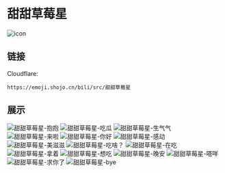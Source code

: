 # 甜甜草莓星
![icon](https://emoji.shojo.cn/bili/src/甜甜草莓星/icon.png)
## 链接
Cloudflare:
```
https://emoji.shojo.cn/bili/src/甜甜草莓星
```
## 展示
![甜甜草莓星-抱抱](https://emoji.shojo.cn/bili/src/甜甜草莓星/甜甜草莓星-抱抱.png)
![甜甜草莓星-吃瓜](https://emoji.shojo.cn/bili/src/甜甜草莓星/甜甜草莓星-吃瓜.png)
![甜甜草莓星-生气气](https://emoji.shojo.cn/bili/src/甜甜草莓星/甜甜草莓星-生气气.png)
![甜甜草莓星-来啦](https://emoji.shojo.cn/bili/src/甜甜草莓星/甜甜草莓星-来啦.png)
![甜甜草莓星-你好](https://emoji.shojo.cn/bili/src/甜甜草莓星/甜甜草莓星-你好.png)
![甜甜草莓星-感动](https://emoji.shojo.cn/bili/src/甜甜草莓星/甜甜草莓星-感动.png)
![甜甜草莓星-美滋滋](https://emoji.shojo.cn/bili/src/甜甜草莓星/甜甜草莓星-美滋滋.png)
![甜甜草莓星-吃啥？](https://emoji.shojo.cn/bili/src/甜甜草莓星/甜甜草莓星-吃啥？.png)
![甜甜草莓星-在吃](https://emoji.shojo.cn/bili/src/甜甜草莓星/甜甜草莓星-在吃.png)
![甜甜草莓星-拿着](https://emoji.shojo.cn/bili/src/甜甜草莓星/甜甜草莓星-拿着.png)
![甜甜草莓星-想吃](https://emoji.shojo.cn/bili/src/甜甜草莓星/甜甜草莓星-想吃.png)
![甜甜草莓星-晚安](https://emoji.shojo.cn/bili/src/甜甜草莓星/甜甜草莓星-晚安.png)
![甜甜草莓星-嗒咩](https://emoji.shojo.cn/bili/src/甜甜草莓星/甜甜草莓星-嗒咩.png)
![甜甜草莓星-求你了](https://emoji.shojo.cn/bili/src/甜甜草莓星/甜甜草莓星-求你了.png)
![甜甜草莓星-bye](https://emoji.shojo.cn/bili/src/甜甜草莓星/甜甜草莓星-bye.png)
